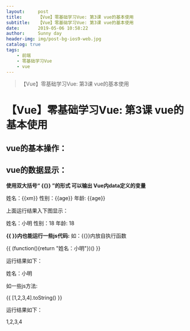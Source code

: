 ```yaml
---
layout:     post
title:      【Vue】零基础学习Vue: 第3课 vue的基本使用
subtitle:   【Vue】零基础学习Vue: 第3课 vue的基本使用
date:       2019-05-06 10:58:22
author:     Sunny day
header-img: img/post-bg-ios9-web.jpg
catalog: true
tags:
    - 前端
    - 零基础学习Vue
    - vue
---
```


>【Vue】零基础学习Vue: 第3课 vue的基本使用

# 【Vue】零基础学习Vue: 第3课 vue的基本使用


## vue的基本操作：

<!DOCTYPE html> <html lang="en"> <head> <meta charset="UTF-8"> <title> 给标签定义vue </title> <script src="https://cdn.jsdelivr.net/npm/vue/dist/vue.js"></script> </head> <body> <!-- 获取的元素 --> <div id="app"> </div> <script> new Vue({ el:"/#app", //获取元素 也可以通过className来获取 data:{}, //data内存放vue的变量 methods: { //methods存放vue内定义的方法 }, }) </script> </body> </html>

## vue的数据显示：

**使用双大括号“ {{}} ”的形式 可以输出 Vue内data定义的变量**
<body> <!-- 获取的元素 --> <div id="app"> 姓名：{{xm}} 性别：{{age}} 年龄: {{age}} </div> <script> new Vue({ el:"/#app", //获取元素 data:{ //data内存放vue的变量 xm:"小明", sex:"男", age:"18" }, methods: { //methods存放vue内定义的方法 }, }) </script> </body>

上面运行结果入下图显示：

姓名：小明 性别：18 年龄: 18

**{{ }}内也能运行一些js代码:**
如：{{}}内放自执行函数 

<!-- 获取的元素 --> <div id="app"> {{ (function(){return "姓名：小明"})() }} </div>

运行结果如下：

姓名：小明

如一些js方法:

<div id="app"> {{ [1,2,3,4].toString() }} </div>

运行结果如下：

1,2,3,4
